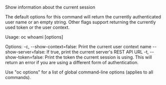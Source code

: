 Show information about the current session 

The default options for this command will return the currently authenticated user name or an empty string.  Other flags support returning the currently used token or the user context.

Usage:
  oc whoami [options]

Options:
  -c, --show-context=false: Print the current user context name
      --show-server=false: If true, print the current server's REST API URL
  -t, --show-token=false: Print the token the current session is using. This will return an error if you are using a different form of authentication.

Use "oc options" for a list of global command-line options (applies to all commands).
